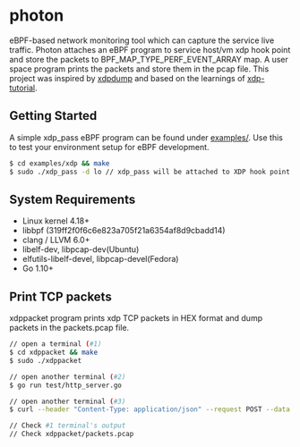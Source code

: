 # photon

eBPF-based network monitoring tool which can capture the service live traffic. Photon attaches an eBPF program to service host/vm xdp hook point and store the packets to BPF_MAP_TYPE_PERF_EVENT_ARRAY map. A user space program prints the packets and store them in the pcap file. This project was inspired by [xdpdump](https://github.com/Netronome/bpf-samples/tree/master/xdpdump) and based on the learnings of [xdp-tutorial](https://github.com/xdp-project/xdp-tutorial).

## Getting Started

A simple xdp_pass eBPF program can be found under [examples/](examples/). Use this to test your environment setup for eBPF development. 

```bash
$ cd examples/xdp && make
$ sudo ./xdp_pass -d lo // xdp_pass will be attached to XDP hook point of device lo.
```

## System Requirements

- Linux kernel 4.18+
- libbpf (319ff2f0f6c6e823a705f21a6354af8d9cbadd14)
- clang / LLVM 6.0+
- libelf-dev, libpcap-dev(Ubuntu)
- elfutils-libelf-devel, libpcap-devel(Fedora)
- Go 1.10+

## Print TCP packets

xdppacket program prints xdp TCP packets in HEX format and dump packets in the packets.pcap file. 

```bash
// open a terminal (#1)
$ cd xdppacket && make
$ sudo ./xdppacket

// open another terminal (#2)
$ go run test/http_server.go

// open another terminal (#3)
$ curl --header "Content-Type: application/json" --request POST --data '{"xdp":"awesome"}' http://localhost:81/test

// Check #1 terminal's output
// Check xdppacket/packets.pcap
```
